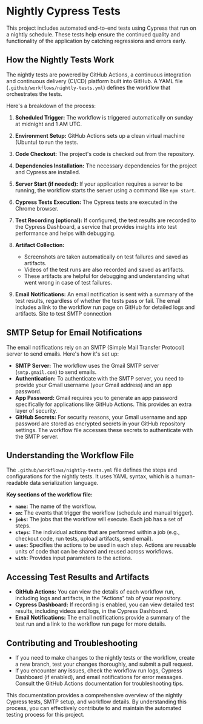 # Nightly Cypress Tests

This project includes automated end-to-end tests using Cypress that run on a nightly schedule. These tests help ensure the continued quality and functionality of the application by catching regressions and errors early.

## How the Nightly Tests Work

The nightly tests are powered by GitHub Actions, a continuous integration and continuous delivery (CI/CD) platform built into GitHub. A YAML file (`.github/workflows/nightly-tests.yml`) defines the workflow that orchestrates the tests.

Here's a breakdown of the process:

1. **Scheduled Trigger:** The workflow is triggered automatically  on sunday at midnight and 1 AM UTC.

2. **Environment Setup:** GitHub Actions sets up a clean virtual machine (Ubuntu) to run the tests.

3. **Code Checkout:** The project's code is checked out from the repository.

4. **Dependencies Installation:**  The necessary dependencies for the project and Cypress are installed.

5. **Server Start (if needed):** If your application requires a server to be running, the workflow starts the server using a command like `npm start`.

6. **Cypress Tests Execution:** The Cypress tests are executed in the Chrome browser.

7. **Test Recording (optional):** If configured, the test results are recorded to the Cypress Dashboard, a service that provides insights into test performance and helps with debugging.

8. **Artifact Collection:**
   - Screenshots are taken automatically on test failures and saved as artifacts.
   - Videos of the test runs are also recorded and saved as artifacts.
   - These artifacts are helpful for debugging and understanding what went wrong in case of test failures.

9. **Email Notifications:** An email notification is sent with a summary of the test results, regardless of whether the tests pass or fail. The email includes a link to the workflow run page on GitHub for detailed logs and artifacts.
Site to test SMTP connection

## SMTP Setup for Email Notifications

The email notifications rely on an SMTP (Simple Mail Transfer Protocol) server to send emails. Here's how it's set up:

- **SMTP Server:** The workflow uses the Gmail SMTP server (`smtp.gmail.com`) to send emails.
- **Authentication:** To authenticate with the SMTP server, you need to provide your Gmail username (your Gmail address) and an app password.
- **App Password:** Gmail requires you to generate an app password specifically for applications like GitHub Actions. This provides an extra layer of security.
- **GitHub Secrets:** For security reasons, your Gmail username and app password are stored as encrypted secrets in your GitHub repository settings. The workflow file accesses these secrets to authenticate with the SMTP server.

## Understanding the Workflow File

The `.github/workflows/nightly-tests.yml` file defines the steps and configurations for the nightly tests. It uses YAML syntax, which is a human-readable data serialization language.

**Key sections of the workflow file:**

- **`name`:** The name of the workflow.
- **`on`:** The events that trigger the workflow (schedule and manual trigger).
- **`jobs`:** The jobs that the workflow will execute. Each job has a set of steps.
- **`steps`:** The individual actions that are performed within a job (e.g., checkout code, run tests, upload artifacts, send email).
- **`uses`:** Specifies the actions to be used in each step. Actions are reusable units of code that can be shared and reused across workflows.
- **`with`:**  Provides input parameters to the actions.

## Accessing Test Results and Artifacts

- **GitHub Actions:** You can view the details of each workflow run, including logs and artifacts, in the "Actions" tab of your repository.
- **Cypress Dashboard:** If recording is enabled, you can view detailed test results, including videos and logs, in the Cypress Dashboard.
- **Email Notifications:** The email notifications provide a summary of the test run and a link to the workflow run page for more details.

## Contributing and Troubleshooting

- If you need to make changes to the nightly tests or the workflow, create a new branch, test your changes thoroughly, and submit a pull request.
- If you encounter any issues, check the workflow run logs, Cypress Dashboard (if enabled), and email notifications for error messages. Consult the GitHub Actions documentation for troubleshooting tips.

This documentation provides a comprehensive overview of the nightly Cypress tests, SMTP setup, and workflow details. By understanding this process, you can effectively contribute to and maintain the automated testing process for this project.